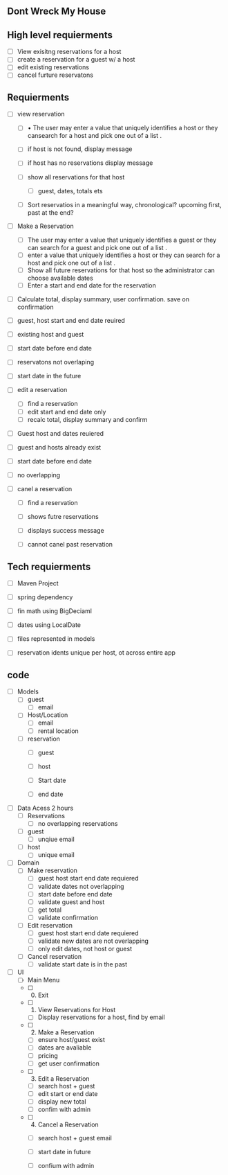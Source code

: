 ## Dont Wreck My House

## High level requierments
* [ ] View exisitng reservations for a host
* [ ] create a reservation for a guest w/ a host
* [ ] edit existing reservations
* [ ] cancel furture reservatons 

## Requierments

* [ ] view reservation
    * [ ] • The user may enter a value that uniquely identifies a host or they cansearch for a host and pick one out of a list .
    * [ ] if host is not found, display message
    * [ ] if host has no reservations display message
    * [ ] show all reservations for that host
        * [ ] guest, dates, totals ets
    * [ ] Sort reservatios in a meaningful way, chronological? upcoming first, past at the end?


* [ ] Make a Reservation
    * [ ] The user may enter a value that uniquely identifies a guest or they can search for a guest and pick one out of a list .
    * [ ] enter a value that uniquely identifies a host or they can search for a host and pick one out of a list .
    * [ ] Show all future reservations for that host so the administrator can choose available dates
    * [ ] Enter a start and end date for the reservation
* [ ] Calculate total, display summary, user confirmation. save on confirmation
* [ ] guest, host start and end date reuired
* [ ] existing host and guest
* [ ]  start date before end date
* [ ]  reservatons not overlaping
* [ ] start date in the future


* [ ] edit a reservation
    * [ ] find a reservation
    * [ ] edit start and end date only
    * [ ] recalc total, display summary and confirm
* [ ]  Guest host and dates reuiered
* [ ] guest and hosts already exist
* [ ] start date before end date
* [ ] no overlapping


* [ ] canel a reservation
    * [ ] find a reservation
    * [ ] shows futre reservations
    * [ ] displays success message
    * [ ] cannot canel past reservation


## Tech requierments
* [ ] Maven Project
* [ ] spring dependency
* [ ] fin math using BigDeciaml
* [ ] dates using LocalDate
* [ ] files represented in models
* [ ] reservation idents unique per host, ot across entire app



## code

* [ ] Models
    * [ ] guest
        * [ ] email
    * [ ] Host/Location
        * [ ] email
        * [ ] rental location
    * [ ] reservation
        * [ ] guest
        * [ ] host
        * [ ] Start date
        * [ ] end date


* [ ] Data Acess    2 hours
    * [ ] Reservations
        * [ ] no overlapping reservations
    * [ ] guest
        * [ ] unqiue email
    * [ ] host 
        * [ ] unique email

* [ ] Domain
    * [ ] Make reservation 
        * [ ] guest host start end date requiered
        * [ ] validate dates not overlapping
        * [ ] start date before end date
        * [ ] validate guest and host
        * [ ] get total
        * [ ] validate confirmation

    * [ ] Edit reservation
        * [ ] guest host start end date requiered
        * [ ]  validate new dates are not overlapping
        * [ ] only edit dates, not host or guest

    * [ ] Cancel reservation
        * [ ] validate start date is in the past

* [ ] UI
    * [ ] Main Menu
    * [ ] 0. Exit
    * [ ] 1. View Reservations for Host
        * [ ] Display reservations for a host, find by email
    * [ ] 2. Make a Reservation
        * [ ] ensure host/guest exist
        * [ ] dates are avaliable 
        * [ ] pricing
        * [ ] get user confirmation
    * [ ] 3. Edit a Reservation
        * [ ] search  host + guest
        * [ ] edit start or end date
        * [ ] display new total
        * [ ] confim with admin
    * [ ] 4. Cancel a Reservation
        * [ ] search host + guest email
        * [ ] start date in future
        * [ ] confium with admin
    